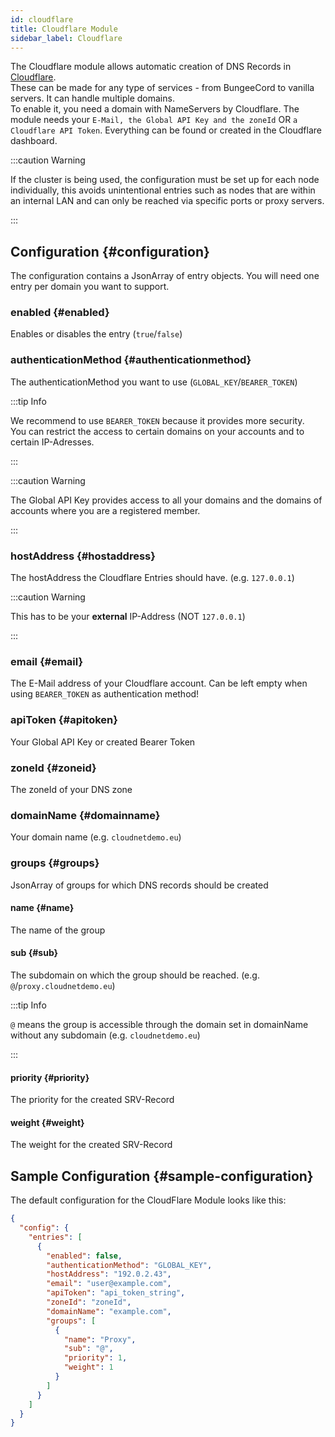 ```yaml
---
id: cloudflare
title: Cloudflare Module
sidebar_label: Cloudflare
---
```


The Cloudflare module allows automatic creation of DNS Records in [Cloudflare](https://cloudflare.com/).  
These can be made for any type of services - from BungeeCord to vanilla servers. It can handle multiple domains.  
To enable it, you need a domain with NameServers by Cloudflare. The module needs your `E-Mail, the Global API Key and the zoneId` OR `a Cloudflare API Token`. Everything can be found or created in the Cloudflare dashboard.

:::caution Warning

If the cluster is being used, the configuration must be set up for each node individually, this avoids unintentional entries such as nodes that are within an internal LAN and can only be reached via specific ports or proxy servers.

:::

## Configuration {#configuration}

The configuration contains a JsonArray of entry objects. You will need one entry per domain you want to support.

### enabled {#enabled}

Enables or disables the entry (`true`/`false`)

### authenticationMethod {#authenticationmethod}

The authenticationMethod you want to use (`GLOBAL_KEY`/`BEARER_TOKEN`)

:::tip Info

We recommend to use `BEARER_TOKEN` because it provides more security.  
You can restrict the access to certain domains on your accounts and to certain IP-Adresses.

:::

:::caution Warning

The Global API Key provides access to all your domains and the domains of accounts where you are a registered member.

:::

### hostAddress {#hostaddress}

The hostAddress the Cloudflare Entries should have. (e.g. `127.0.0.1`)

:::caution Warning

This has to be your **external** IP-Address (NOT `127.0.0.1`)

:::

### email {#email}

The E-Mail address of your Cloudflare account. Can be left empty when using `BEARER_TOKEN` as authentication method!

### apiToken {#apitoken}

Your Global API Key or created Bearer Token

### zoneId {#zoneid}

The zoneId of your DNS zone

### domainName {#domainname}

Your domain name (e.g. `cloudnetdemo.eu`)

### groups {#groups}

JsonArray of groups for which DNS records should be created

#### name {#name}

The name of the group

#### sub {#sub}

The subdomain on which the group should be reached. (e.g. `@`/`proxy.cloudnetdemo.eu`)

:::tip Info

`@` means the group is accessible through the domain set in domainName without any subdomain (e.g. `cloudnetdemo.eu`)

:::

#### priority {#priority}

The priority for the created SRV-Record

#### weight {#weight}

The weight for the created SRV-Record

## Sample Configuration {#sample-configuration}

The default configuration for the CloudFlare Module looks like this:

```json
{
  "config": {
    "entries": [
      {
        "enabled": false,
        "authenticationMethod": "GLOBAL_KEY",
        "hostAddress": "192.0.2.43",
        "email": "user@example.com",
        "apiToken": "api_token_string",
        "zoneId": "zoneId",
        "domainName": "example.com",
        "groups": [
          {
            "name": "Proxy",
            "sub": "@",
            "priority": 1,
            "weight": 1
          }
        ]
      }
    ]
  }
}
```
